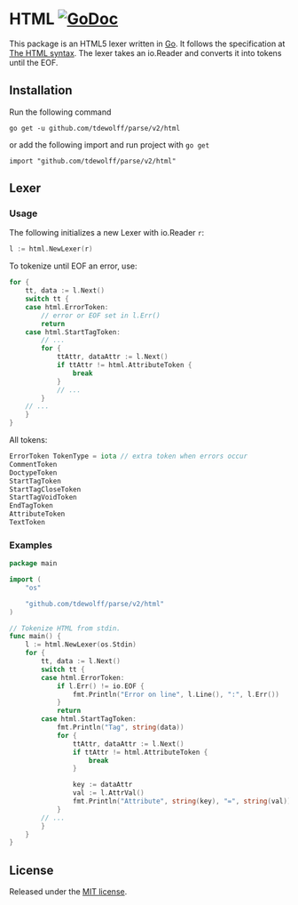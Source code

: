 # HTML [![GoDoc](http://godoc.org/github.com/tdewolff/parse/html?status.svg)](http://godoc.org/github.com/tdewolff/parse/html)

This package is an HTML5 lexer written in [Go][1]. It follows the specification at [The HTML syntax](http://www.w3.org/TR/html5/syntax.html). The lexer takes an io.Reader and converts it into tokens until the EOF.

## Installation
Run the following command

	go get -u github.com/tdewolff/parse/v2/html

or add the following import and run project with `go get`

	import "github.com/tdewolff/parse/v2/html"

## Lexer
### Usage
The following initializes a new Lexer with io.Reader `r`:
``` go
l := html.NewLexer(r)
```

To tokenize until EOF an error, use:
``` go
for {
	tt, data := l.Next()
	switch tt {
	case html.ErrorToken:
		// error or EOF set in l.Err()
		return
	case html.StartTagToken:
		// ...
		for {
			ttAttr, dataAttr := l.Next()
			if ttAttr != html.AttributeToken {
				break
			}
			// ...
		}
	// ...
	}
}
```

All tokens:
``` go
ErrorToken TokenType = iota // extra token when errors occur
CommentToken
DoctypeToken
StartTagToken
StartTagCloseToken
StartTagVoidToken
EndTagToken
AttributeToken
TextToken
```

### Examples
``` go
package main

import (
	"os"

	"github.com/tdewolff/parse/v2/html"
)

// Tokenize HTML from stdin.
func main() {
	l := html.NewLexer(os.Stdin)
	for {
		tt, data := l.Next()
		switch tt {
		case html.ErrorToken:
			if l.Err() != io.EOF {
				fmt.Println("Error on line", l.Line(), ":", l.Err())
			}
			return
		case html.StartTagToken:
			fmt.Println("Tag", string(data))
			for {
				ttAttr, dataAttr := l.Next()
				if ttAttr != html.AttributeToken {
					break
				}

				key := dataAttr
				val := l.AttrVal()
				fmt.Println("Attribute", string(key), "=", string(val))
			}
		// ...
		}
	}
}
```

## License
Released under the [MIT license](https://github.com/tdewolff/parse/blob/master/LICENSE.md).

[1]: http://golang.org/ "Go Language"
